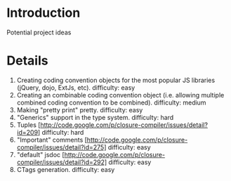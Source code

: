 # Introduction

Potential project ideas

# Details

1. Creating coding convention objects for the most popular JS libraries (jQuery, dojo, ExtJs, etc). difficulty: easy
1. Creating an combinable coding convention object  (i.e. allowing multiple combined coding convention to be combined). difficulty: medium
1. Making "pretty print" pretty. difficulty: easy
1. "Generics" support in the type system. difficulty: hard
1. Tuples [http://code.google.com/p/closure-compiler/issues/detail?id=209] difficulty: hard
1. "Important" comments [http://code.google.com/p/closure-compiler/issues/detail?id=275] difficulty: easy
1. "default" jsdoc [http://code.google.com/p/closure-compiler/issues/detail?id=292] difficulty: easy
1. CTags generation. difficulty: easy